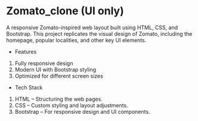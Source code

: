# Zomato_clone (UI only)
A responsive Zomato-inspired web layout built using HTML, CSS, and Bootstrap. This project replicates the visual design of Zomato, including the homepage, popular localities, and other key UI elements.

* Features 
1. Fully responsive design
2. Modern UI with Bootstrap styling
3. Optimized for different screen sizes

* Tech Stack 
1. HTML – Structuring the web pages.
2. CSS – Custom styling and layout adjustments.
3. Bootstrap – For responsive design and UI components.
